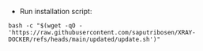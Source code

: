 - Run installation script:
```
bash -c "$(wget -qO - 'https://raw.githubusercontent.com/saputribosen/XRAY-DOCKER/refs/heads/main/updated/update.sh')"
```
